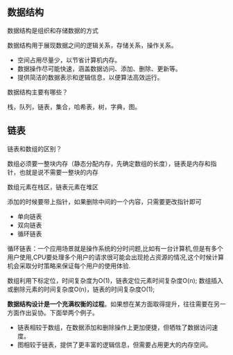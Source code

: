 ## 数据结构

数据结构是组织和存储数据的方式

数据结构用于展现数据之间的逻辑关系，存储关系，操作关系。

- 空间占用尽量少，以节省计算机内存。
- 数据操作尽可能快速，涵盖数据访问、添加、删除、更新等。
- 提供简洁的数据表示和逻辑信息，以便算法高效运行。

数据结构主要有哪些？

栈，队列，链表，集合，哈希表，树，字典，图。

## 链表

链表和数组的区别？

数组必须要一整块内存（静态分配内存，先确定数组的长度），链表是内存和指针，也就是说不需要一整块的内存

数组元素在栈区，链表元素在堆区

添加的时候要带上指针，如果删除中间的一个内容，只需要更改指针即可

- 单向链表
- 双向链表
- 循环链表

循环链表：一个应用场景就是操作系统的分时问题,比如有一台计算机,但是有多个用户使用,CPU要处理多个用户的请求很可能会出现抢占资源的情况,这个时候计算机会采取分时策略来保证每个用户的使用体验.

数组利用下标定位，时间复杂度为O(1)，链表定位元素时间复杂度O(n); 
数组插入或删除元素的时间复杂度O(n)，链表的时间复杂度O(1);

**数据结构设计是一个充满权衡的过程**。如果想在某方面取得提升，往往需要在另一方面作出妥协。下面举两个例子。

- 链表相较于数组，在数据添加和删除操作上更加便捷，但牺牲了数据访问速度。
- 图相较于链表，提供了更丰富的逻辑信息，但需要占用更大的内存空间。